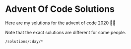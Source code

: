 # Advent Of Code Solutions

Here are my solutions for the advent of code 2020 🎄🎅

Note that the exact solutions are different for some people.

`/solutions/:day/*`
